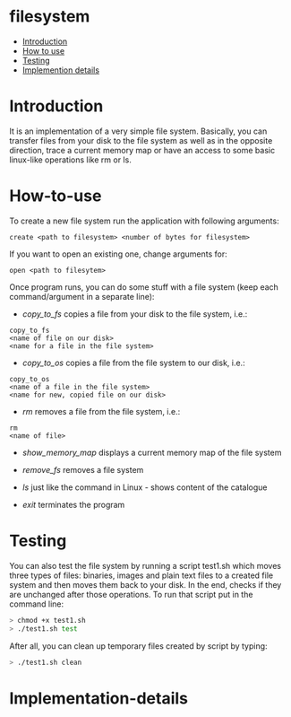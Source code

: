 # filesystem

* [Introduction](#introduction)
* [How to use](#how-to-use)
* [Testing](#testing)
* [Implemention details](#implementation-details)

# Introduction

It is an implementation of a very simple file system. Basically, you can transfer files from your disk to the file system as well as in the opposite direction, trace a current memory map or have an access to some basic linux-like operations like rm or ls.

# How-to-use

To create a new file system run the application with following arguments:

```
create <path to filesystem> <number of bytes for filesystem>
```

If you want to open an existing one, change arguments for:

```
open <path to filesytem> 
```

Once program runs, you can do some stuff with a file system (keep each command/argument in a separate line):

- _copy_to_fs_ copies a file from your disk to the file system, i.e.:

```
copy_to_fs 
<name of file on our disk>
<name for a file in the file system>
```

- _copy_to_os_ copies a file from the file system to our disk, i.e.:

```
copy_to_os
<name of a file in the file system>
<name for new, copied file on our disk>
```

- _rm_ removes a file from the file system, i.e.:

```
rm
<name of file>
```

- _show_memory_map_ displays a current memory map of the file system

- _remove_fs_ removes a file system

- _ls_ just like the command in Linux - shows content of the catalogue

- _exit_ terminates the program
  
# Testing

You can also test the file system by running a script test1.sh which moves three types of files: binaries, images and plain text files to a created file system and then moves them back to your disk. In the end, checks if they are unchanged after those operations. To run that script put in the command line:

```bash
> chmod +x test1.sh
> ./test1.sh test	
```
	
After all, you can clean up temporary files created by script by typing:
	
```bash
> ./test1.sh clean
```

# Implementation-details
